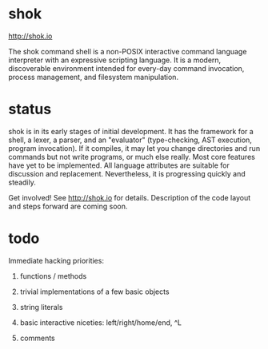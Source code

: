 shok
====

http://shok.io

The shok command shell is a non-POSIX interactive command language interpreter with an expressive scripting language.  It is a modern, discoverable environment intended for every-day command invocation, process management, and filesystem manipulation.

status
======

shok is in its early stages of initial development.  It has the framework for a shell, a lexer, a parser, and an "evaluator" (type-checking, AST execution, program invocation).  If it compiles, it may let you change directories and run commands but not write programs, or much else really.  Most core features have yet to be implemented.  All language attributes are suitable for discussion and replacement.  Nevertheless, it is progressing quickly and steadily.

Get involved!  See http://shok.io for details.  Description of the code layout and steps forward are coming soon.

todo
====

Immediate hacking priorities:

1. functions / methods

2. trivial implementations of a few basic objects

3. string literals

4. basic interactive niceties: left/right/home/end, ^L

5. comments
